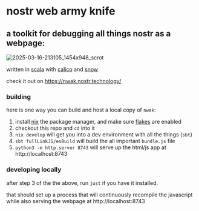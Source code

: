 # nostr web army knife

## a toolkit for debugging all things nostr as a webpage:

![2025-03-16-213105_1454x948_scrot](https://github.com/user-attachments/assets/1f7b9bcb-9b2d-4139-9d11-4b324e4916fe)

written in [scala](https://scala-lang.org/) with [calico](https://www.armanbilge.com/calico/) and [snow](https://github.com/fiatjaf/snow)

check it out on https://nwak.nostr.technology/

### building

here is one way you can build and host a local copy of `nwak`:
1. install [nix](https://nixos.org) the package manager, and make sure [flakes](https://wiki.nixos.org/wiki/Flakes) are enabled
2. checkout this repo and `cd` into it
3. `nix develop` will get you into a dev environment with all the things (`sbt`)
4. `sbt fullLinkJS/esBuild` will build the all important `bundle.js` file
5. `python3 -m http.server 8743` will serve up the html/js app at http://localhost:8743

### developing locally

after step 3 of the the above, run `just` if you have it installed.

that should set up a process that will continuously recompile the javascript while also serving the webpage at http://localhost:8743
